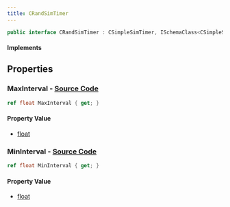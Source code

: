 ```yaml
---
title: CRandSimTimer
---
```


```csharp
public interface CRandSimTimer : CSimpleSimTimer, ISchemaClass<CSimpleSimTimer>, ISchemaClass<CRandSimTimer>, ISchemaField, ISchemaClass, INativeHandle
```

#### Implements

## Properties

### **MaxInterval** - [Source Code](https://github.com/swiftly-solution/swiftlys2/blob/main/managed/src/SwiftlyS2.Generated/Schemas/Interfaces/CRandSimTimer.cs#L18)

```csharp
ref float MaxInterval { get; }
```

#### Property Value

- [float](https://learn.microsoft.com/dotnet/api/system.single)

### **MinInterval** - [Source Code](https://github.com/swiftly-solution/swiftlys2/blob/main/managed/src/SwiftlyS2.Generated/Schemas/Interfaces/CRandSimTimer.cs#L16)

```csharp
ref float MinInterval { get; }
```

#### Property Value

- [float](https://learn.microsoft.com/dotnet/api/system.single)


